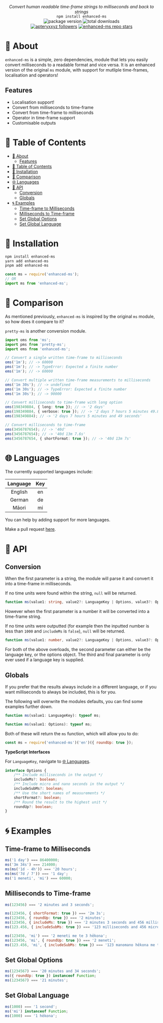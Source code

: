 <div align="center">
    <i>Convert human readable time-frame strings to milliseconds and back to strings</i><br>
    <code>npm install enhanced-ms</code>
</div>

<div align="center">
    <img alt="package version" src="https://img.shields.io/npm/v/enhanced-ms?label=version">
    <img alt="total downloads" src="https://img.shields.io/npm/dt/enhanced-ms">
    <br>
    <a href="https://github.com/apteryxxyz"><img alt="apteryxxyz followers" src="https://img.shields.io/github/followers/apteryxxyz?style=social"></a>
    <a href="https://github.com/apteryxxyz/enhanced-ms"><img alt="enhanced-ms repo stars" src="https://img.shields.io/github/stars/apteryxxyz/enhanced-ms?style=social"></a>
</div>

# 🤔 About

`enhanced-ms` is a simple, zero dependencies, module that lets you easily convert milliseconds to a readable format and vice versa. It is an enhanced version of the original `ms` module, with support for mutliple time-frames, localisation and operators!

## Features

- Localisation support!
- Convert from milliseconds to time-frame
- Convert from time-frame to milliseconds
- Operator in time-frame support
- Customisable outputs

# 🏓 Table of Contents

- [🤔 About](#-about)
  - [Features](#features)
- [🏓 Table of Contents](#-table-of-contents)
- [📩 Installation](#-installation)
- [🧭 Comparison](#-comparison)
- [🌐 Languages](#-languages)
- [🍕 API](#-api)
  - [Conversion](#conversion)
  - [Globals](#globals)
- [🌀 Examples](#-examples)
  - [Time-frame to Milliseconds](#time-frame-to-milliseconds)
  - [Milliseconds to Time-frame](#milliseconds-to-time-frame)
  - [Set Global Options](#set-global-options)
  - [Set Global Language](#set-global-language)

# 📩 Installation

```bash
npm install enhanced-ms
yarn add enhanced-ms
pnpm add enhanced-ms
```

```js
const ms = require('enhanced-ms');
// OR
import ms from 'enhanced-ms';
```

# 🧭 Comparison

As mentioned previously, `enhanced-ms` is inspired by the original `ms` module, so how does it compare to it?

`pretty-ms` is another conversion module.

```ts
import oms from 'ms';
import pms from 'pretty-ms';
import ems from 'enhanced-ms';

// Convert a single written time-frame to milliseconds
oms('1m'); // -> 60000
pms('1m'); // -> TypeError: Expected a finite number
ems('1m'); // -> 60000

// Convert multiple written time-frame measurements to milliseconds
oms('1m 30s'); // -> undefined
pms('1m 30s'); // -> TypeError: Expected a finite number
ems('1m 30s'); // -> 90000

// Convert milliseconds to time-frame with long option
oms(198349884, { long: true }); // -> '2 days'
pms(198349884, { verbose: true }); // -> '2 days 7 hours 5 minutes 49.8 seconds'
ems(198349884); // -> '2 days 7 hours 5 minutes and 49 seconds'

// Convert milliseconds to time-frame
oms(3456787654); // -> '40d'
pms(3456787654); // -> '40d 13m 7.6s'
ems(3456787654, { shortFormat: true }); // -> '40d 13m 7s'
```

# 🌐 Languages

The currently supported languages include:

| Language | Key |
| :------: | :-: |
| English  | en  |
|  German  | de  |
|  Māori   | mi  |

You can help by adding support for more languages.

Make a pull request [here](https://github.com/apteryxxyz/enhanced-ms/tree/main/src/locales).

# 🍕 API

## Conversion

When the first parameter is a string, the module will parse it and convert it into a time-frame in milliseconds.

If no time units were found within the string, `null` will be returned.

```ts
function ms(value1: string, value2?: LanguageKey | Options, value3?: Options): number | null;
```

However when the first parameter is a number it will be converted into a time-frame string.

If no time units were outputted (for example then the inputted number is less than `1000` and `includeMs` is `false`), `null` will be returned.

```ts
function ms(value1: number, value2?: LanguageKey | Options, value3?: Options): string | null;
```

For both of the above overloads, the second parameter can either be the language key, or the options object. The third and final parameter is only ever used if a language key is supplied.

## Globals

If you prefer that the results always include in a different language, or if you want milliseconds to always be included, this is for you.

The following will overwrite the modules defaults, you can find some examples further down.

```ts
function ms(value1: LanguageKey): typeof ms;
```

```ts
function ms(value1: Options): typeof ms;
```

Both of these will return the `ms` function, which will allow you to do:

```js
const ms = require('enhanced-ms')('en')({ roundUp: true });
```

**TypeScript Interfaces**

For `LanguageKey`, navigate to [🌐 Languages](#-languages).

```ts
interface Options {
    /** Include milliseconds in the output */
    includeMs?: boolean;
    /** Include micro and nano seconds in the output */
    includeSubMs?: boolean;
    /** Use the short names of measurements */
    shortFormat?: boolean;
    /** Round the result to the highest unit */
    roundUp?: boolean;
}
```

# 🌀 Examples

## Time-frame to Milliseconds

```js
ms('1 day') === 86400000;
ms('3m 34s') === 214000;
ms(ms('1d - 4h')) === '20 hours';
ms(ms('7d / 7')) === '1 day';
ms('1 meneti', 'mi') === 60000;
```

## Milliseconds to Time-frame

```js
ms(123456) === '2 minutes and 3 seconds';

ms(123456, { shortFormat: true }) === '2m 3s';
ms(123456, { roundUp: true }) === '2 minutes';
ms(123456, { includeMs: true }) === '2 minutes 3 seconds and 456 milliseconds';
ms(123.456, { includeSubMs: true }) === '123 milliseconds and 456 microseconds';

ms(123456, 'mi') === '2 meneti me te 3 hēkona';
ms(123456, 'mi', { roundUp: true }) === '2 meneti';
ms(123.456, 'mi', { includeSubMs: true }) === '123 manomano hēkona me te 456 moroiti hēkona';
```

## Set Global Options

```js
ms(1234567) === '20 minutes and 34 seconds';
ms({ roundUp: true }) instanceof Function;
ms(1234567) === '21 minutes';
```

## Set Global Language

```js
ms(1000) === '1 second';
ms('mi') instanceof Function;
ms(1000) === '1 hēkona';
```
